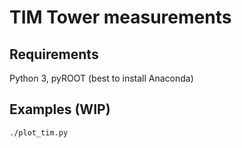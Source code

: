 # TIM Tower measurements

## Requirements
Python 3, pyROOT (best to install Anaconda)

## Examples (WIP)

```bash
./plot_tim.py
```
